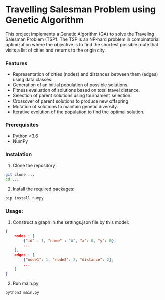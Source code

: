 # Travelling Salesman Problem using Genetic Algorithm

This project implements a Genetic Algorithm (GA) to solve the Traveling Salesman Problem (TSP). The TSP is an NP-hard problem in combinatorial optimization where the objective is to find the shortest possible route that visits a list of cities and returns to the origin city.

### Features
- Representation of cities (nodes) and distances between them (edges) using data classes.
- Generation of an initial population of possible solutions.
- Fitness evaluation of solutions based on total travel distance.
- Selection of parent solutions using tournament selection.
- Crossover of parent solutions to produce new offspring.
- Mutation of solutions to maintain genetic diversity.
- Iterative evolution of the population to find the optimal solution.

### Prerequisites
- Python >3.6
- NumPy

### Instalation
1. Clone the repository:
 ```bash
 git clone ...
 cd ...
 ```

 2. Install the required packages:
 ```bash
 pip install numpy
 ```

 ### Usage:
 1. Construct a graph in the settings.json file by this model:
```json
{
    nodes : [
        {"id" : 1, "name" : "A", "x": 0, "y": 0},
        ...
    ],
    edges : [
        {"node1": 1, "node2": 2, "distance": 2},
        ...
    ]
}
```
2. Run main.py
```bash
python3 main.py
```
